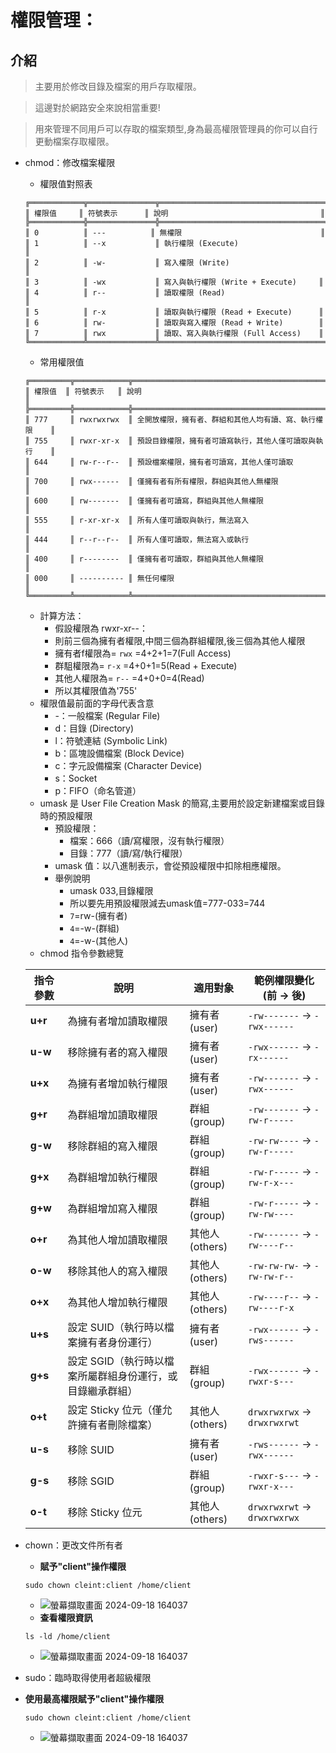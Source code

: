 # 權限管理：
## 介紹
> 主要用於修改目錄及檔案的用戶存取權限。

> 這邊對於網路安全來說相當重要!

> 用來管理不同用戶可以存取的檔案類型,身為最高權限管理員的你可以自行更動檔案存取權限。
- chmod：修改檔案權限
  - 權限值對照表
  ```
  ╔════════════╦═══════════════╦═════════════════════════════════════╗
  ║ 權限值     ║ 符號表示      ║ 說明                                  ║
  ╠════════════╬═══════════════╬═════════════════════════════════════╣
  ║ 0          ║ ---          ║ 無權限                               ║
  ║ 1          ║ --x           ║ 執行權限 (Execute)                   ║
  ║ 2          ║ -w-           ║ 寫入權限 (Write)                     ║
  ║ 3          ║ -wx           ║ 寫入與執行權限 (Write + Execute)     ║
  ║ 4          ║ r--           ║ 讀取權限 (Read)                      ║
  ║ 5          ║ r-x           ║ 讀取與執行權限 (Read + Execute)      ║
  ║ 6          ║ rw-           ║ 讀取與寫入權限 (Read + Write)        ║
  ║ 7          ║ rwx           ║ 讀取、寫入與執行權限 (Full Access)    ║
  ╚════════════╩═══════════════╩═════════════════════════════════════╝
  ```
  - 常用權限值
  ```
  ╔═════════╦════════════╦════════════════════════════════════════════════════╗
  ║ 權限值  ║ 符號表示   ║ 說明                                                 ║
  ╠═════════╬════════════╬════════════════════════════════════════════════════╣
  ║ 777     ║ rwxrwxrwx  ║ 全開放權限，擁有者、群組和其他人均有讀、寫、執行權限    ║
  ║ 755     ║ rwxr-xr-x  ║ 預設目錄權限，擁有者可讀寫執行，其他人僅可讀取與執行    ║
  ║ 644     ║ rw-r--r--  ║ 預設檔案權限，擁有者可讀寫，其他人僅可讀取             ║
  ║ 700     ║ rwx------  ║ 僅擁有者有所有權限，群組與其他人無權限                 ║
  ║ 600     ║ rw-------  ║ 僅擁有者可讀寫，群組與其他人無權限                    ║
  ║ 555     ║ r-xr-xr-x  ║ 所有人僅可讀取與執行，無法寫入                        ║
  ║ 444     ║ r--r--r--  ║ 所有人僅可讀取，無法寫入或執行                        ║
  ║ 400     ║ r--------  ║ 僅擁有者可讀取，群組與其他人無權限                    ║
  ║ 000     ║ ---------- ║ 無任何權限                                          ║
  ╚═════════╩════════════╩════════════════════════════════════════════════════╝

  ```
  - 計算方法：
    - 假設權限為 rwxr-xr--：
    - 則前三個為擁有者權限,中間三個為群組權限,後三個為其他人權限
    - 擁有者f權限為= `rwx` =4+2+1=7(Full Access)
    - 群駔權限為= `r-x` =4+0+1=5(Read + Execute)
    - 其他人權限為= `r--` =4+0+0=4(Read)
    - 所以其權限值為'755'
  - 權限值最前面的字母代表含意
    - -：一般檔案 (Regular File)
    - d：目錄 (Directory)
    - l：符號連結 (Symbolic Link)
    - b：區塊設備檔案 (Block Device)
    - c：字元設備檔案 (Character Device)
    - s：Socket
    - p：FIFO（命名管道）
  - umask 是 User File Creation Mask 的簡寫,主要用於設定新建檔案或目錄時的預設權限
    - 預設權限：
      - 檔案：666（讀/寫權限，沒有執行權限）
      - 目錄：777（讀/寫/執行權限）
    - umask 值：以八進制表示，會從預設權限中扣除相應權限。
    - 舉例說明
      - umask 033,目錄權限
      - 所以要先用預設權限減去umask值=777-033=744
      - `7`=rw-(擁有者)
      - `4`=-w-(群組)
      - `4`=-w-(其他人)
  - chmod 指令參數總覽
  
  | **指令參數**    | **說明**                                                 | **適用對象**           | **範例權限變化** (前 -> 後)          |
  |------------------|----------------------------------------------------------|------------------------|--------------------------------------|
  | **u+r**          | 為擁有者增加讀取權限                                      | 擁有者 (user)          | `-rw-------` → `-rwx------`         |
  | **u-w**          | 移除擁有者的寫入權限                                      | 擁有者 (user)          | `-rwx------` → `-rx------`          |
  | **u+x**          | 為擁有者增加執行權限                                      | 擁有者 (user)          | `-rw-------` → `-rwx------`         |
  | **g+r**          | 為群組增加讀取權限                                        | 群組 (group)           | `-rw-------` → `-rw-r-----`         |
  | **g-w**          | 移除群組的寫入權限                                        | 群組 (group)           | `-rw-rw----` → `-rw-r-----`         |
  | **g+x**          | 為群組增加執行權限                                        | 群組 (group)           | `-rw-r-----` → `-rw-r-x---`         |
  | **g+w**          | 為群組增加寫入權限                                        | 群組 (group)           | `-rw-r-----` → `-rw-rw----`         |
  | **o+r**          | 為其他人增加讀取權限                                      | 其他人 (others)        | `-rw-------` → `-rw----r--`         |
  | **o-w**          | 移除其他人的寫入權限                                      | 其他人 (others)        | `-rw-rw-rw-` → `-rw-rw-r--`         |
  | **o+x**          | 為其他人增加執行權限                                      | 其他人 (others)        | `-rw----r--` → `-rw----r-x`         |
  | **u+s**          | 設定 SUID（執行時以檔案擁有者身份運行）                   | 擁有者 (user)          | `-rwx------` → `-rws------`          |
  | **g+s**          | 設定 SGID（執行時以檔案所屬群組身份運行，或目錄繼承群組） | 群組 (group)           | `-rwx------` → `-rwxr-s---`            |
  | **o+t**          | 設定 Sticky 位元（僅允許擁有者刪除檔案）                  | 其他人 (others)        | `drwxrwxrwx` → `drwxrwxrwt`           |
  | **u-s**          | 移除 SUID                                                | 擁有者 (user)          | `-rws------` → `-rwx------`         |
  | **g-s**          | 移除 SGID                                                | 群組 (group)           | `-rwxr-s---` → `-rwxr-x---`         |
  | **o-t**          | 移除 Sticky 位元                                         | 其他人 (others)        | `drwxrwxrwt` → `drwxrwxrwx`         |

  
- chown：更改文件所有者
  - **賦予"client"操作權限**
  ```
  sudo chown cleint:client /home/client
  ```
  - ![螢幕擷取畫面 2024-09-18 164037](https://github.com/user-attachments/assets/54a3928f-83f8-4455-9d11-f30f124a3bf8)
  - **查看權限資訊**
  ```
  ls -ld /home/client
  ```
  - ![螢幕擷取畫面 2024-09-18 164037](https://github.com/user-attachments/assets/54a3928f-83f8-4455-9d11-f30f124a3bf8)
- sudo：臨時取得使用者超級權限
- **使用最高權限賦予"client"操作權限**
  ```
  sudo chown cleint:client /home/client
  ```
  - ![螢幕擷取畫面 2024-09-18 164037](https://github.com/user-attachments/assets/54a3928f-83f8-4455-9d11-f30f124a3bf8)
